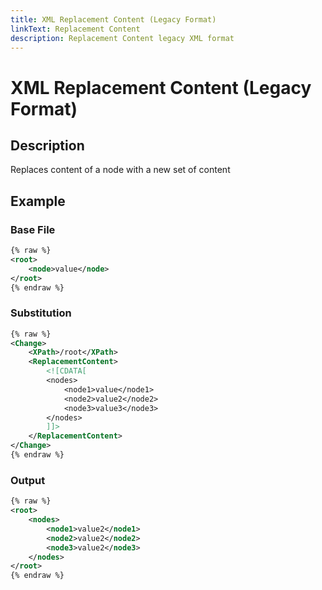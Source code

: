 ```yaml
---
title: XML Replacement Content (Legacy Format)
linkText: Replacement Content
description: Replacement Content legacy XML format
---
```


# XML Replacement Content (Legacy Format)

## Description

Replaces content of a node with a new set of content

## Example

### Base File

```XML
{% raw %}
<root>
    <node>value</node>
</root>
{% endraw %}
```

### Substitution

```XML
{% raw %}
<Change>
    <XPath>/root</XPath>
    <ReplacementContent>
        <![CDATA[
        <nodes>
            <node1>value</node1>
            <node2>value2</node2>
            <node3>value3</node3>
        </nodes>
        ]]>
    </ReplacementContent>
</Change>
{% endraw %}
```

### Output

```XML
{% raw %}
<root>
    <nodes>
        <node1>value2</node1>
        <node2>value2</node2>
        <node3>value2</node3>
    </nodes>    
</root>
{% endraw %}
```
